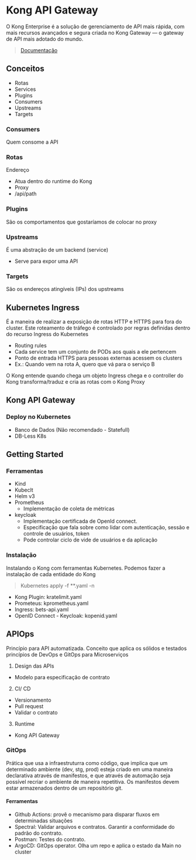 # Kong API Gateway

O Kong Enterprise é a solução de gerenciamento de API mais rápida, com mais recursos avançados e segura criada no Kong Gateway — o gateway de API mais adotado do mundo.

> [Documentação](https://konghq.com/products/kong-gatewa)

## Conceitos

- Rotas
- Services
- Plugins
- Consumers
- Upstreams
- Targets

### Consumers

Quem consome a API

### Rotas

Endereço

- Atua dentro do runtime do Kong
- Proxy
- /api/path

### Plugins

São os comportamentos que gostaríamos de colocar no proxy

### Upstreams

É uma abstração de um backend (service)

- Serve para expor uma API

### Targets

São os endereços atingíveis (IPs) dos upstreams

## Kubernetes Ingress

É a maneira de realizar a exposição de rotas HTTP e HTTPS para fora do cluster. Este roteamento de tráfego é controlado por regras definidas dentro do recurso Ingress do Kubernetes

- Routing rules
- Cada service tem um conjunto de PODs aos quais a ele pertencem
- Ponto de entrada HTTPS para pessoas externas acessem os clusters
- Ex.: Quando vem na rota A, quero que vá para o serviço B

O Kong entende quando chega um objeto Ingress chega e o controller do Kong transforma/traduz e cria as rotas com o Kong Proxy

## Kong API Gateway

### Deploy no Kubernetes

- Banco de Dados (Não recomendado - Statefull)
- DB-Less K8s

## Getting Started

### Ferramentas

- Kind
- Kubeclt
- Helm v3
- Prometheus
  - Implementação de coleta de métricas
- keycloak
  - Implementação certificada de OpenId connect.
  - Especificação que fala sobre como lidar com autenticação, sessão e controle de usuários, token
  - Pode controlar ciclo de vide de usuários e da aplicação

### Instalação

Instalando o Kong com ferramentas Kubernetes. Podemos fazer a instalação de cada entidade do Kong

> Kubernetes apply -f \*\*.yaml -n <contexto>

- Kong Plugin: kratelimit.yaml
- Prometeus: kprometheus.yaml
- Ingress: bets-api.yaml
- OpenID Connect - Keycloak: kopenid.yaml

## APIOps

Princípio para API automatizada. Conceito que aplica os sólidos e testados princípios de DevOps e GitOps para Microserviços

1. Design das APIs

- Modelo para especificação de contrato

2. CI/ CD

- Versionamento
- Pull request
- Validar o contrato

3. Runtime

- Kong API Gateway

### GitOps

Prática que usa a infraestruturra como código, que implica que um determinado ambiente (dev, stg, prod) esteja criado em uma maneira declarativa através de manifestos, e que através de automação seja possível recriar o ambiente de maneira repetitiva.
Os manifestos devem estar armazenados dentro de um repositório git.

#### Ferramentas

- Github Actions: provê o mecanismo para disparar fluxos em determinadas situações
- Spectral: Validar arquivos e contratos. Garantir a conformidade do padrão do contrato.
- Postman: Testes do contrato.
- ArgoCD: GitOps operator. Olha um repo e aplica o estado da Main no cluster
